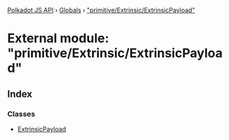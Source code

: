 [Polkadot JS API](../README.md) › [Globals](../globals.md) › ["primitive/Extrinsic/ExtrinsicPayload"](_primitive_extrinsic_extrinsicpayload_.md)

# External module: "primitive/Extrinsic/ExtrinsicPayload"

## Index

### Classes

* [ExtrinsicPayload](../classes/_primitive_extrinsic_extrinsicpayload_.extrinsicpayload.md)
